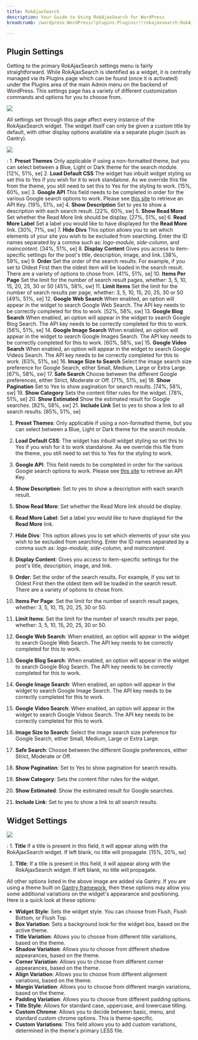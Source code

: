 ```yaml
---
title: RokAjaxSearch
description: Your Guide to Using RokAjaxSearch for WordPress
breadcrumb: /wordpress:WordPress/!plugins:Plugins/!!rokajaxsearch:RokAjaxSearch

---
```


Plugin Settings
-----

Getting to the primary RokAjaxSearch settings menu is fairly straightforward. While RokAjaxSearch is identified as a widget, it is centrally managed via its Plugins page which can be found (once it is activated) under the Plugins area of the main Admin menu on the backend of WordPress. This settings page has a variety of different customization commands and options for you to choose from.

![][plugin2]

All settings set through this page affect every instance of the RokAjaxSearch widget. The widget itself can only be given a custom title by default, with other display options available via a separate plugin (such as Gantry).

![][plugin1]

:   1. **Preset Themes** Only applicable if using a non-formatted theme, but you can select between a Blue, Light or Dark theme for the search module. [12%, 51%, se]
    2. **Load Default CSS** The widget has inbuilt widget styling so set this to Yes if you wish for it to work standalone. As we override this file from the theme, you still need to set this to Yes for the styling to work. [15%, 60%, sw]
    3. **Google API** This field needs to be completed in order for the various Google search options to work. Please see [this site][googleapi] to retrieve an API Key. [19%, 51%, se]
    4. **Show Description** Set to yes to show a description with each search result. [22%, 60%, sw]
    5. **Show Read More** Set whether the Read More link should be display. [27%, 51%, se]
    6. **Read More Label** Set a label you would like to have displayed for the **Read More** link. [30%, 71%, sw]
    7. **Hide Divs** This option allows you to set which elements of your site you wish to be excluded from searching. Enter the ID names separated by a comma such as: *logo-module, side-column,* and *maincontent*. [34%, 51%, se]
    8. **Display Content** Gives you access to item-specific settings for the post's title, description, image, and link. [38%, 59%, sw]
    9. **Order** Set the order of the search results. For example, if you set to Oldest First then the oldest item will be loaded in the search result. There are a variety of options to chose from. [41%, 51%, se]
    10. **Items Per Page** Set the limit for the number of search result pages, whether: 3, 5, 10, 15, 20, 25, 30 or 50 [45%, 58%, sw]
    11. **Limit Items** Set the limit for the number of search results per page, whether: 3, 5, 10, 15, 20, 25, 30 or 50 [49%, 51%, se]
    12. **Google Web Search** When enabled, an option will appear in the widget to search Google Web Search. The API key needs to be correctly completed for this to work. [52%, 58%, sw]
    13. **Google Blog Search** When enabled, an option will appear in the widget to search Google Blog Search. The API key needs to be correctly completed for this to work. [56%, 51%, se]
    14. **Google Image Search** When enabled, an option will appear in the widget to search Google Images Search. The API key needs to be correctly completed for this to work. [60%, 58%, sw]
    15. **Google Video Search** When enabled, an option will appear in the widget to search Google Videos Search. The API key needs to be correctly completed for this to work. [63%, 51%, se]
    16. **Image Size to Search** Select the image search size preference for Google Search, either Small, Medium, Large or Extra Large. [67%, 58%, sw]
    17. **Safe Search** Choose between the different Google preferences, either Strict, Moderate or Off. [71%, 51%, se]
    18. **Show Pagination** Set to Yes to show pagination for search results. [74%, 58%, sw]
    19. **Show Category** Sets the content filter rules for the widget. [78%, 51%, se]
    20. **Show Estimated** Show the estimated result for Google searches. [82%, 58%, sw]
    21. **Include Link** Set to yes to show a link to all search results. [85%, 51%, se]

1. **Preset Themes**: Only applicable if using a non-formatted theme, but you can select between a Blue, Light or Dark theme for the search module.

2. **Load Default CSS**: The widget has inbuilt widget styling so set this to Yes if you wish for it to work standalone. As we override this file from the theme, you still need to set this to Yes for the styling to work.

3. **Google API**: This field needs to be completed in order for the various Google search options to work. Please see [this site][googleapi] to retrieve an API Key.

4. **Show Description**: Set to yes to show a description with each search result.

5. **Show Read More**: Set whether the Read More link should be display.

6. **Read More Label**: Set a label you would like to have displayed for the **Read More** link.

7. **Hide Divs**: This option allows you to set which elements of your site you wish to be excluded from searching. Enter the ID names separated by a comma such as: *logo-module, side-column,* and *maincontent*.

8. **Display Content**: Gives you access to item-specific settings for the post's title, description, image, and link.

9. **Order**: Set the order of the search results. For example, if you set to Oldest First then the oldest item will be loaded in the search result. There are a variety of options to chose from.

10. **Items Per Page**: Set the limit for the number of search result pages, whether: 3, 5, 10, 15, 20, 25, 30 or 50.

11. **Limit Items**: Set the limit for the number of search results per page, whether: 3, 5, 10, 15, 20, 25, 30 or 50.

12. **Google Web Search**: When enabled, an option will appear in the widget to search Google Web Search. The API key needs to be correctly completed for this to work.

13. **Google Blog Search**: When enabled, an option will appear in the widget to search Google Blog Search. The API key needs to be correctly completed for this to work.

14. **Google Image Search**: When enabled, an option will appear in the widget to search Google Image Search. The API key needs to be correctly completed for this to work.

15. **Google Video Search**: When enabled, an option will appear in the widget to search Google Videos Search. The API key needs to be correctly completed for this to work.

16. **Image Size to Search**: Select the image search size preference for Google Search, either Small, Medium, Large or Extra Large.

17. **Safe Search**: Choose between the different Google preferences, either Strict, Moderate or Off.

18. **Show Pagination**: Set to Yes to show pagination for search results.

19. **Show Category**: Sets the content filter rules for the widget.

20. **Show Estimated**: Show the estimated result for Google searches.

21. **Include Link**: Set to yes to show a link to all search results.

Widget Settings
-----

![][gantrywidget]

:   1. **Title** If a title is present in this field, it will appear along with the RokAjaxSearch widget. If left blank, no title will propagate. [15%, 20%, se]

1. **Title**: If a title is present in this field, it will appear along with the RokAjaxSearch widget. If left blank, no title will propagate.

All other options listed in the above image are added via Gantry. If you are using a theme built on [Gantry framework][gantry], then these options may allow you some additional variations on the widget's appearance and positioning. Here is a quick look at these options:

* **Widget Style**: Sets the widget style. You can choose from Flush, Flush Bottom, or Flush Top.
* **Box Variation**: Sets a background look for the widget box, based on the active theme.
* **Title Variation**: Allows you to choose from different title variations, based on the theme.
* **Shadow Variation**: Allows you to choose from different shadow appearances, based on the theme.
* **Corner Variation**: Allows you to choose from different corner appearances, based on the theme.
* **Align Variation**: Allows you to choose from different alignment variations, based on the theme.
* **Margin Variation**: Allows you to choose from different margin variations, based on the theme.
* **Padding Variation**: Allows you to choose from different padding options.
* **Title Style**: Allows for standard case, uppercase, and lowercase titling. 
* **Custom Chrome**: Allows you to decide between basic, menu, and standard custom chrome options. This is theme-specific.
* **Custom Variations**: This field allows you to add custom variations, determined in the theme's primary LESS file.


[featured]: assets/rokajaxsearch.jpeg
[rokajaxsearch-download]: http://www.rockettheme.com/wordpress-downloads/plugins/free/rokajaxsearch/2629-rokajaxsearch-plugin/download
[plugin1]: assets/wp_rokajaxsearch_plugin_1.jpeg
[plugin2]: assets/wp_rokajaxsearch_plugin_2.jpeg
[gantrywidget]: assets/wp_rokajaxsearch_gantrywidget.jpeg
[googleapi]: http://code.google.com/apis/ajaxsearch/signup.html
[gantry]: http://gantry-framework.org